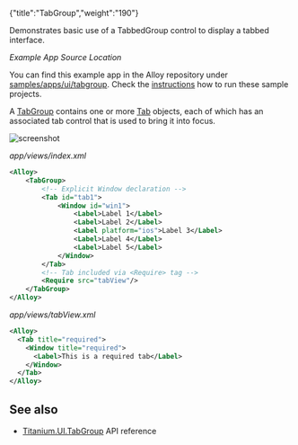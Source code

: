 {"title":"TabGroup","weight":"190"}

Demonstrates basic use of a TabbedGroup control to display a tabbed interface.

*Example App Source Location*

You can find this example app in the Alloy repository under [samples/apps/ui/tabgroup](https://github.com/appcelerator/alloy/tree/master/samples/apps/ui/tabgroup). Check the [instructions](/docs/appc/Alloy_Framework/Alloy_Guide/Alloy_Test_Apps/) how to run these sample projects.

A [TabGroup](#!/api/Titanium.UI.TabGroup) contains one or more [Tab](#!/api/Titanium.UI.TabGroup) objects, each of which has an associated tab control that is used to bring it into focus.

![screenshot](/Images/appc/download/attachments/41845777/screenshot.png)

*app/views/index.xml*

```xml
<Alloy>
    <TabGroup>
        <!-- Explicit Window declaration -->
        <Tab id="tab1">
            <Window id="win1">
                <Label>Label 1</Label>
                <Label>Label 2</Label>
                <Label platform="ios">Label 3</Label>
                <Label>Label 4</Label>
                <Label>Label 5</Label>
            </Window>
        </Tab>
        <!-- Tab included via <Require> tag -->
        <Require src="tabView"/>
    </TabGroup>
</Alloy>
```

*app/views/tabView.xml*

```xml
<Alloy>
  <Tab title="required">
    <Window title="required">
      <Label>This is a required tab</Label>
    </Window>
  </Tab>
</Alloy>
```

## See also

* [Titanium.UI.TabGroup](#!/api/Titanium.UI.TabGroup) API reference
